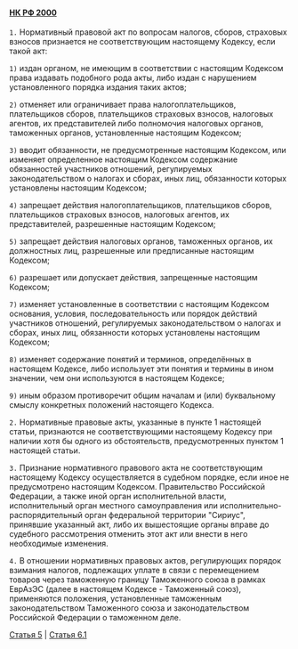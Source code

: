 #### [НК РФ 2000](https://lalawland.github.io/eurasia/russia/taxes)

`1.` Нормативный правовой акт по вопросам налогов, сборов, страховых взносов признается не соответствующим настоящему Кодексу, если такой акт:

`1)` издан органом, не имеющим в соответствии с настоящим Кодексом права издавать подобного рода акты, либо издан с нарушением установленного порядка издания таких актов;

`2)` отменяет или ограничивает права налогоплательщиков, плательщиков сборов, плательщиков страховых взносов, налоговых агентов, их представителей либо полномочия налоговых органов, таможенных органов, установленные настоящим Кодексом;

`3)` вводит обязанности, не предусмотренные настоящим Кодексом, или изменяет определенное настоящим Кодексом содержание обязанностей участников отношений, регулируемых законодательством о налогах и сборах, иных лиц, обязанности которых установлены настоящим Кодексом;

`4)` запрещает действия налогоплательщиков, плательщиков сборов, плательщиков страховых взносов, налоговых агентов, их представителей, разрешенные настоящим Кодексом;

`5)` запрещает действия налоговых органов, таможенных органов, их должностных лиц, разрешенные или предписанные настоящим Кодексом;

`6)` разрешает или допускает действия, запрещенные настоящим Кодексом;

`7)` изменяет установленные в соответствии с настоящим Кодексом основания, условия, последовательность или порядок действий участников отношений, регулируемых законодательством о налогах и сборах, иных лиц, обязанности которых установлены настоящим Кодексом;

`8)` изменяет содержание понятий и терминов, определённых в настоящем Кодексе, либо использует эти понятия и термины в ином значении, чем они используются в настоящем Кодексе;

`9)` иным образом противоречит общим началам и (или) буквальному смыслу конкретных положений настоящего Кодекса.

`2.` Нормативные правовые акты, указанные в пункте 1 настоящей статьи, признаются не соответствующими настоящему Кодексу при наличии хотя бы одного из обстоятельств, предусмотренных пунктом 1 настоящей статьи.

`3.` Признание нормативного правового акта не соответствующим настоящему Кодексу осуществляется в судебном порядке, если иное не предусмотрено настоящим Кодексом. Правительство Российской Федерации, а также иной орган исполнительной власти, исполнительный орган местного самоуправления или исполнительно-распорядительный орган федеральной территории "Сириус", принявшие указанный акт, либо их вышестоящие органы вправе до судебного рассмотрения отменить этот акт или внести в него необходимые изменения.

`4.` В отношении нормативных правовых актов, регулирующих порядок взимания налогов, подлежащих уплате в связи с перемещением товаров через таможенную границу Таможенного союза в рамках ЕврАзЭС (далее в настоящем Кодексе - Таможенный союз), применяются положения, установленные таможенным законодательством Таможенного союза и законодательством Российской Федерации о таможенном деле.

[Статья 5](https://lalawland.github.io/eurasia/russia/taxes/art5) | [Статья 6.1](https://lalawland.github.io/eurasia/russia/taxes/art6.1)
